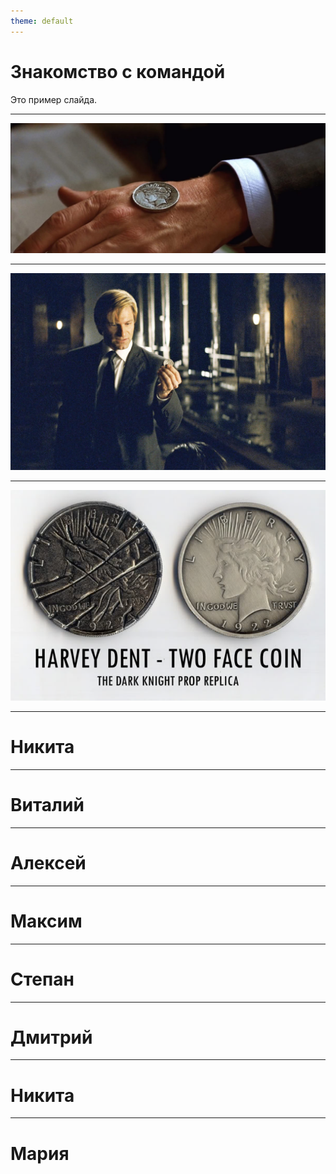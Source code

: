 ```yaml
---
theme: default
---
```


# Знакомство с командой
Это пример слайда.

---

![hand.jpg](hand.jpg)

---

![harvey.jpg](harvey.jpg)

---

![coin.png](coin.png)

---

# Никита

---

# Виталий

---

# Алексей

---

# Максим

---

# Степан

---

# Дмитрий

---

# Никита

---

# Мария
